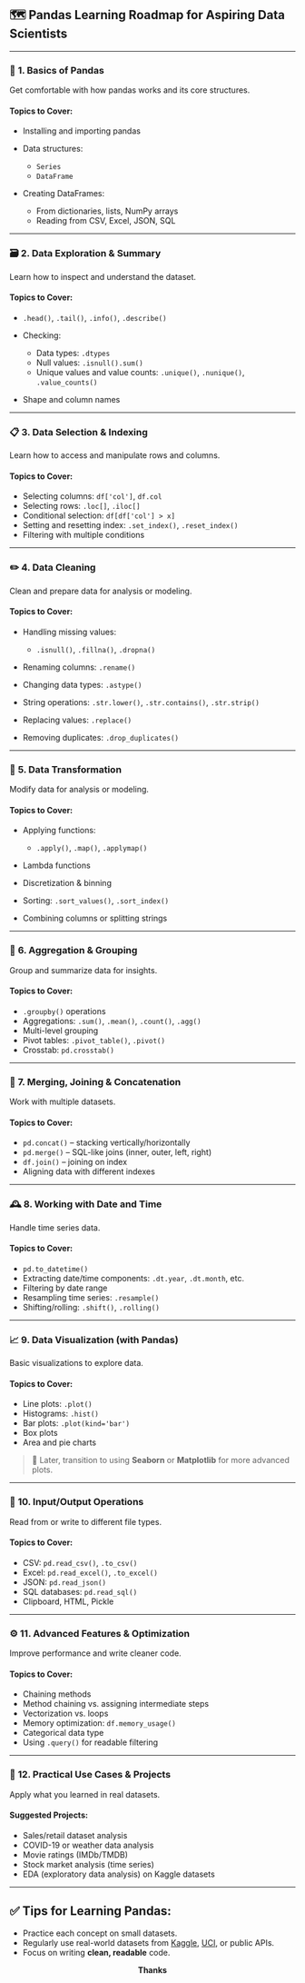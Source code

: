 ## 🗺️ Pandas Learning Roadmap for Aspiring Data Scientists

---

### 🧱 **1. Basics of Pandas**

Get comfortable with how pandas works and its core structures.

#### Topics to Cover:

* Installing and importing pandas
* Data structures:

  * `Series`
  * `DataFrame`
* Creating DataFrames:

  * From dictionaries, lists, NumPy arrays
  * Reading from CSV, Excel, JSON, SQL

---

### 🗃️ **2. Data Exploration & Summary**

Learn how to inspect and understand the dataset.

#### Topics to Cover:

* `.head()`, `.tail()`, `.info()`, `.describe()`
* Checking:

  * Data types: `.dtypes`
  * Null values: `.isnull().sum()`
  * Unique values and value counts: `.unique()`, `.nunique()`, `.value_counts()`
* Shape and column names

---

### 📋 **3. Data Selection & Indexing**

Learn how to access and manipulate rows and columns.

#### Topics to Cover:

* Selecting columns: `df['col']`, `df.col`
* Selecting rows: `.loc[]`, `.iloc[]`
* Conditional selection: `df[df['col'] > x]`
* Setting and resetting index: `.set_index()`, `.reset_index()`
* Filtering with multiple conditions

---

### ✏️ **4. Data Cleaning**

Clean and prepare data for analysis or modeling.

#### Topics to Cover:

* Handling missing values:

  * `.isnull()`, `.fillna()`, `.dropna()`
* Renaming columns: `.rename()`
* Changing data types: `.astype()`
* String operations: `.str.lower()`, `.str.contains()`, `.str.strip()`
* Replacing values: `.replace()`
* Removing duplicates: `.drop_duplicates()`

---

### 🔧 **5. Data Transformation**

Modify data for analysis or modeling.

#### Topics to Cover:

* Applying functions:

  * `.apply()`, `.map()`, `.applymap()`
* Lambda functions
* Discretization & binning
* Sorting: `.sort_values()`, `.sort_index()`
* Combining columns or splitting strings

---

### 🧮 **6. Aggregation & Grouping**

Group and summarize data for insights.

#### Topics to Cover:

* `.groupby()` operations
* Aggregations: `.sum()`, `.mean()`, `.count()`, `.agg()`
* Multi-level grouping
* Pivot tables: `.pivot_table()`, `.pivot()`
* Crosstab: `pd.crosstab()`

---

### 🔄 **7. Merging, Joining & Concatenation**

Work with multiple datasets.

#### Topics to Cover:

* `pd.concat()` – stacking vertically/horizontally
* `pd.merge()` – SQL-like joins (inner, outer, left, right)
* `df.join()` – joining on index
* Aligning data with different indexes

---

### 🕰️ **8. Working with Date and Time**

Handle time series data.

#### Topics to Cover:

* `pd.to_datetime()`
* Extracting date/time components: `.dt.year`, `.dt.month`, etc.
* Filtering by date range
* Resampling time series: `.resample()`
* Shifting/rolling: `.shift()`, `.rolling()`

---

### 📈 **9. Data Visualization (with Pandas)**

Basic visualizations to explore data.

#### Topics to Cover:

* Line plots: `.plot()`
* Histograms: `.hist()`
* Bar plots: `.plot(kind='bar')`
* Box plots
* Area and pie charts

> 🔹 Later, transition to using **Seaborn** or **Matplotlib** for more advanced plots.

---

### 🧪 **10. Input/Output Operations**

Read from or write to different file types.

#### Topics to Cover:

* CSV: `pd.read_csv()`, `.to_csv()`
* Excel: `pd.read_excel()`, `.to_excel()`
* JSON: `pd.read_json()`
* SQL databases: `pd.read_sql()`
* Clipboard, HTML, Pickle

---

### ⚙️ **11. Advanced Features & Optimization**

Improve performance and write cleaner code.

#### Topics to Cover:

* Chaining methods
* Method chaining vs. assigning intermediate steps
* Vectorization vs. loops
* Memory optimization: `df.memory_usage()`
* Categorical data type
* Using `.query()` for readable filtering

---

### 🎯 **12. Practical Use Cases & Projects**

Apply what you learned in real datasets.

#### Suggested Projects:

* Sales/retail dataset analysis
* COVID-19 or weather data analysis
* Movie ratings (IMDb/TMDB)
* Stock market analysis (time series)
* EDA (exploratory data analysis) on Kaggle datasets

---

## ✅ Tips for Learning Pandas:

* Practice each concept on small datasets.
* Regularly use real-world datasets from [Kaggle](https://www.kaggle.com/datasets), [UCI](https://archive.ics.uci.edu), or public APIs.
* Focus on writing **clean, readable** code.

<center><b>Thanks</b></center>
